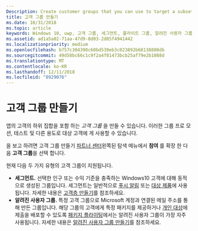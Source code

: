 ```yaml
---
Description: Create customer groups that you can use to target a subset of your app's customer base for promotions, testing, or other purposes.
title: 고객 그룹 만들기
ms.date: 10/31/2018
ms.topic: article
keywords: Windows 10, uwp, 고객 그룹, 세그먼트, 플라이트 그룹, 알려진 사용자 그룹
ms.assetid: ad1a5a02-71aa-47d9-8d03-2d85f4941442
ms.localizationpriority: medium
ms.openlocfilehash: b757c304398c60bd539eb3c023892b68138880db
ms.sourcegitcommit: 49d58bc66c1c9f2a4f81473bcb25af79e2b1088d
ms.translationtype: MT
ms.contentlocale: ko-KR
ms.lasthandoff: 12/11/2018
ms.locfileid: "8929076"
---
```

# <a name="create-customer-groups"></a>고객 그룹 만들기

앱의 고객의 하위 집합을 포함 하는 *고객 그룹* 을 만들 수 있습니다. 이러한 그룹 프로 모션, 테스트 및 다른 용도로 대상 고객에 게 사용할 수 있습니다.

을 보고 하려면 고객 그룹 만들기 [파트너 센터](https://partner.microsoft.com/dashboard)왼쪽된 탐색 메뉴에서 **참여** 를 확장 한 다음 **고객 그룹**을 선택 합니다.

현재 다음 두 가지 유형의 고객 그룹이 지원됩니다.

- **세그먼트.** 선택한 인구 또는 수익 기준을 충족하는 Windows10 고객에 대해 동적으로 생성된 그룹입니다. 세그먼트는 일반적으로 [푸시 알림](send-push-notifications-to-your-apps-customers.md) 또는 [대상 제품](use-targeted-offers-to-maximize-engagement-and-conversions.md)에 사용됩니다. 자세한 내용은 [고객층 만들기](create-customer-segments.md)를 참조하세요.
- **알려진 사용자 그룹.** 특정 고객 그룹으로 Microsoft 계정과 연결된 메일 주소를 통해 만든 그룹입니다. 해당 그룹의 고객에게 특정 패키지를 제공하거나 [개인 대상](choose-visibility-options.md#audience)에 제출을 배포할 수 있도록 [패키지 플라이팅](package-flights.md)에서는 알려진 사용자 그룹이 가장 자주 사용됩니다. 자세한 내용은 [알려진 사용자 그룹 만들기](create-known-user-groups.md)를 참조하세요.
